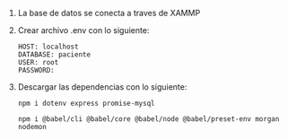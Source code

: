 1) La base de datos se conecta a traves de XAMMP

2) Crear archivo .env con lo siguiente:

    ```
    HOST: localhost
    DATABASE: paciente
    USER: root
    PASSWORD:
    ``` 

3) Descargar las dependencias con lo siguiente:
    ```
    npm i dotenv express promise-mysql
    ```

    ```
    npm i @babel/cli @babel/core @babel/node @babel/preset-env morgan nodemon
    ```
